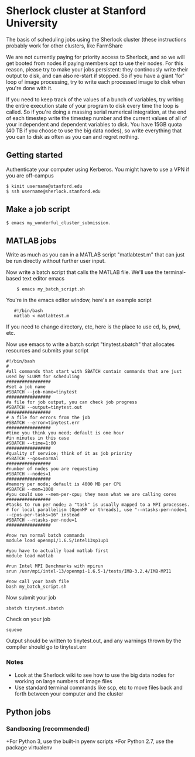 # Sherlock cluster at Stanford University

The basis of scheduling jobs using the Sherlock cluster (these instructions probably work for other clusters, like FarmShare 

We are not currently paying for priority access to Sherlock, and so we will get booted from nodes if paying members opt to use their nodes. For this reason, please try to make your jobs persistent: they continously write their output to disk, and can also re-start if stopped. So if you have a giant 'for' loop of image processing, try to write each processed image to disk when you're done with it. 

If you need to keep track of the values of a bunch of variables, try writing the entire execution state of your program to disk every time the loop is called. So if you're doing a massing serial numerical integration, at the end of each timestep write the timestep number and the current values of all of your independent and dependent variables to disk. You have 15GB quota (40 TB if you choose to use the big data nodes), so write everything that you can to disk as often as you can and regret nothing.

## Getting started

Authenticate your computer using Kerberos. You might have to use a VPN if you are off-campus

	$ kinit username@stanford.edu
	$ ssh username@sherlock.stanford.edu

## Make a job script

   	$ emacs my_wonderful_cluster_submission.

## MATLAB jobs

Write as much as you can in a MATLAB script "matlabtest.m" that can just be run directly without further user input.

Now write a batch script that calls the MATLAB file. We'll use the terminal-based text editor emacs

    	$ emacs my_batch_script.sh

You're in the emacs editor window, here's an example script

       #!/bin/bash                                                                                                 
       matlab < matlabtest.m

If you need to change directory, etc, here is the place to use cd, ls, pwd, etc.

Now use emacs to write a batch script "tinytest.sbatch" that allocates resources and submits your script

	#!/bin/bash                                                                                                   
	#                                                                                                             
	#all commands that start with SBATCH contain commands that are just used by SLURM for scheduling              
	#################                                                                                             
	#set a job name                                                                                               
	#SBATCH --job-name=tinytest                                                                                   
	#################                                                                                             
	#a file for job output, you can check job progress                                                            
	#SBATCH --output=tinytest.out                                                                                 
	#################                                                                                             
	# a file for errors from the job                                                                              
	#SBATCH --error=tinytest.err                                                                                  
	#################                                                                                             
	#time you think you need; default is one hour                                                                 
	#in minutes in this case                                                                                      
	#SBATCH --time=1:00                                                                                           
	#################                                                                                             
	#quality of service; think of it as job priority                                                              
	#SBATCH --qos=normal                                                                                          
	#################                                                                                             
	#number of nodes you are requesting                                                                           
	#SBATCH --nodes=1                                                                                             
	#################                                                                                             
	#memory per node; default is 4000 MB per CPU                                                                  
	#SBATCH --mem=1000                                                                                            
	#you could use --mem-per-cpu; they mean what we are calling cores                                             
	#################                                                                                             
	#tasks to run per node; a "task" is usually mapped to a MPI processes.                                        
	# for local parallelism (OpenMP or threads), use "--ntasks-per-node=1 --cpus-per-tasks=16" instead            
	#SBATCH --ntasks-per-node=1                                                                                   
	#################                                                                                             

	#now run normal batch commands                                                                                
	module load openmpi/1.6.5/intel13sp1up1
	
	#you have to actually load matlab first
	module load matlab

	#run Intel MPI Benchmarks with mpirun                                                                         
	srun /usr/mpi/intel-13/openmpi-1.6.5-1/tests/IMB-3.2.4/IMB-MPI1

	#now call your bash file
	bash my_batch_script.sh

Now submit your job

	sbatch tinytest.sbatch

Check on your job

	squeue

Output should be written to tinytest.out, and any warnings thrown by the compiler should go to tinytest.err

### Notes

+ Look at the Sherlock wiki to see how to use the big data nodes for working on large numbers of image files
+ Use standard terminal commands like scp, etc to move files back and forth between your computer and the cluster



## Python jobs

### Sandboxing (recommended)

+For Python 3, use the built-in pyenv scripts
+For Python 2.7, use the package virtualenv



